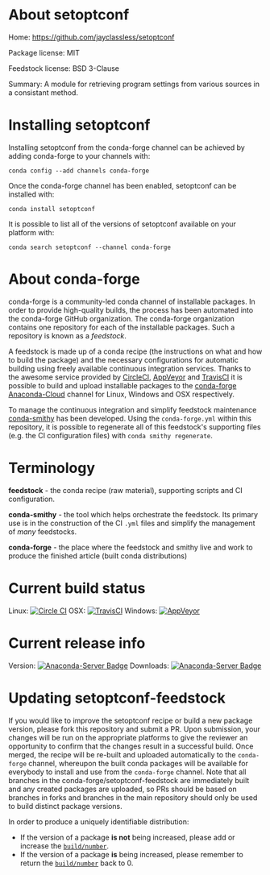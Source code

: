 About setoptconf
================

Home: https://github.com/jayclassless/setoptconf

Package license: MIT

Feedstock license: BSD 3-Clause

Summary: A module for retrieving program settings from various sources in a consistant method.



Installing setoptconf
=====================

Installing setoptconf from the conda-forge channel can be achieved by adding conda-forge to your channels with:

```
conda config --add channels conda-forge
```

Once the conda-forge channel has been enabled, setoptconf can be installed with:

```
conda install setoptconf
```

It is possible to list all of the versions of setoptconf available on your platform with:

```
conda search setoptconf --channel conda-forge
```


About conda-forge
=================

conda-forge is a community-led conda channel of installable packages.
In order to provide high-quality builds, the process has been automated into the
conda-forge GitHub organization. The conda-forge organization contains one repository
for each of the installable packages. Such a repository is known as a *feedstock*.

A feedstock is made up of a conda recipe (the instructions on what and how to build
the package) and the necessary configurations for automatic building using freely
available continuous integration services. Thanks to the awesome service provided by
[CircleCI](https://circleci.com/), [AppVeyor](http://www.appveyor.com/)
and [TravisCI](https://travis-ci.org/) it is possible to build and upload installable
packages to the [conda-forge](https://anaconda.org/conda-forge)
[Anaconda-Cloud](http://docs.anaconda.org/) channel for Linux, Windows and OSX respectively.

To manage the continuous integration and simplify feedstock maintenance
[conda-smithy](http://github.com/conda-forge/conda-smithy) has been developed.
Using the ``conda-forge.yml`` within this repository, it is possible to regenerate all of
this feedstock's supporting files (e.g. the CI configuration files) with ``conda smithy regenerate``.


Terminology
===========

**feedstock** - the conda recipe (raw material), supporting scripts and CI configuration.

**conda-smithy** - the tool which helps orchestrate the feedstock.
                   Its primary use is in the construction of the CI ``.yml`` files
                   and simplify the management of *many* feedstocks.

**conda-forge** - the place where the feedstock and smithy live and work to
                  produce the finished article (built conda distributions)

Current build status
====================

Linux: [![Circle CI](https://circleci.com/gh/conda-forge/setoptconf-feedstock.svg?style=shield)](https://circleci.com/gh/conda-forge/setoptconf-feedstock)
OSX: [![TravisCI](https://travis-ci.org/conda-forge/setoptconf-feedstock.svg?branch=master)](https://travis-ci.org/conda-forge/setoptconf-feedstock)
Windows: [![AppVeyor](https://ci.appveyor.com/api/projects/status/github/conda-forge/setoptconf-feedstock?svg=True)](https://ci.appveyor.com/project/conda-forge/setoptconf-feedstock/branch/master)

Current release info
====================
Version: [![Anaconda-Server Badge](https://anaconda.org/conda-forge/setoptconf/badges/version.svg)](https://anaconda.org/conda-forge/setoptconf)
Downloads: [![Anaconda-Server Badge](https://anaconda.org/conda-forge/setoptconf/badges/downloads.svg)](https://anaconda.org/conda-forge/setoptconf)


Updating setoptconf-feedstock
=============================

If you would like to improve the setoptconf recipe or build a new
package version, please fork this repository and submit a PR. Upon submission,
your changes will be run on the appropriate platforms to give the reviewer an
opportunity to confirm that the changes result in a successful build. Once
merged, the recipe will be re-built and uploaded automatically to the
`conda-forge` channel, whereupon the built conda packages will be available for
everybody to install and use from the `conda-forge` channel.
Note that all branches in the conda-forge/setoptconf-feedstock are
immediately built and any created packages are uploaded, so PRs should be based
on branches in forks and branches in the main repository should only be used to
build distinct package versions.

In order to produce a uniquely identifiable distribution:
 * If the version of a package **is not** being increased, please add or increase
   the [``build/number``](http://conda.pydata.org/docs/building/meta-yaml.html#build-number-and-string).
 * If the version of a package **is** being increased, please remember to return
   the [``build/number``](http://conda.pydata.org/docs/building/meta-yaml.html#build-number-and-string)
   back to 0.
